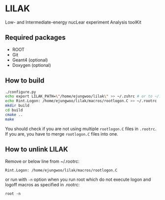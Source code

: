 # LILAK
Low- and Intermediate-energy nucLear experiment Analysis toolKit

## Required packages
 - ROOT
 - Git
 - Geant4 (optional)
 - Doxygen (optional)

## How to build
```zsh
./configure.py
echo export LILAK_PATH=\"/home/ejungwoo/lilak\" >> ~/.zshrc # or to ~/.bashrc
echo Rint.Logon: /home/ejungwoo/lilak/macros/rootlogon.C >> ~/.rootrc
mkdir build
cd build
cmake ..
make
```
You should check if you are not using multiple `rootlogon.C` files in `.rootrc`.
If you are, you have to merge `rootlogon.C` files into one.

## How to unlink LILAK
Remove or below line from ~/.rootrc:
```
Rint.Logon: /home/ejungwoo/lilak/macros/rootlogon.C
```
or run with `-n` option when you run root which do not execute logon and logoff macros as specified in .rootrc:
```
root -n
```
